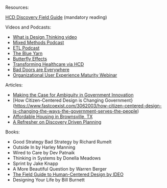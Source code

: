 Resources:

[HCD Discovery Field Guide](https://github.com/GSA/training-pathway-data-practitioner/blob/master/Cohort%201/human-centered-design/HCD-Discovery-Guide-Interagency-v1.2.pdf) (mandatory reading)

Videos and Podcasts:
* [What is Design Thinking video](https://vimeo.com/90355541)
* [Mixed Methods Podcast](https://www.mixed-methods.org/)
* [ETL Podcast](http://ecorner-legacy.stanford.edu/podcasts)
* [The Blue Yarn](http://99percentinvisible.org/episode/episode-30-the-blue-yarn-download-embed-share/)
* [Butterfly Effects](http://99percentinvisible.org/episode/butterfly-effects/)
* [Transforming Healthcare via HCD](https://www.youtube.com/watch?v=jajduxPD6H4)
* [Bad Doors are Everywhere](http://www.vox.com/2016/2/26/11120236/bad-doors-human-centered-design)
* [Organizational User Experience Maturity Webinar](https://www.youtube.com/watch?v=Xks76hzprqw&feature=youtu.be)


Articles:
* [Making the Case for Ambiguity in Government Innovation](https://www.govloop.com/making-case-ambiguity-government-innovation/)
* [How Citizen-Centered Design is Changing Government}(https://www.fastcoexist.com/3062003/how-citizen-centered-design-is-changing-the-ways-the-government-serves-the-people)
* [Affordable Housing in Brownsville, TX](http://www.citylab.com/housing/2014/10/in-americas-poorest-city-a-housing-breakthrough/380912/)
* [A Refresher on Discovery Driven Planning](https://hbr.org/2017/02/a-refresher-on-discovery-driven-planning)


Books:
* Good Strategy Bad Strategy by Richard Rumelt
* Outside In by Harley Manning
* Wired to Care by Dev Patnaik
* Thinking in Systems by Donella Meadows
* Sprint by Jake Knapp
* A More Beautiful Question by Warren Berger
* [The Field Guide to Human-Centered Design by IDEO](http://www.designkit.org/resources/1)
* Designing Your Life by Bill Burnett

